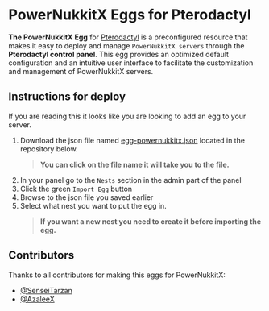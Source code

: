 # PowerNukkitX Eggs for Pterodactyl
**The PowerNukkitX Egg** for [Pterodactyl](https://github.com/pterodactyl) is a preconfigured resource that makes it easy to deploy and manage ```PowerNukkitX servers``` through the **Pterodactyl control panel**. This egg provides an optimized default configuration and an intuitive user interface to facilitate the customization and management of PowerNukkitX servers.

## Instructions for deploy

If you are reading this it looks like you are looking to add an egg to your server.

1. Download the json file named [egg-powernukkitx.json](https://github.com/PowerNukkitX/PowerNukkitX-Eggs/blob/master/egg-powernukkitx.json) located in the repository below.
   > **You can click on the file name it will take you to the file.**
2. In your panel go to the ```Nests``` section in the admin part of the panel
3. Click the green ```Import Egg``` button
4. Browse to the json file you saved earlier
5. Select what nest you want to put the egg in.
   > **If you want a new nest you need to create it before importing the egg.**

## Contributors
Thanks to all contributors for making this eggs for PowerNukkitX:

- [@SenseiTarzan](https://github.com/SenseiTarzan)
- [@AzaleeX](https://github.com/AzaleeX)

